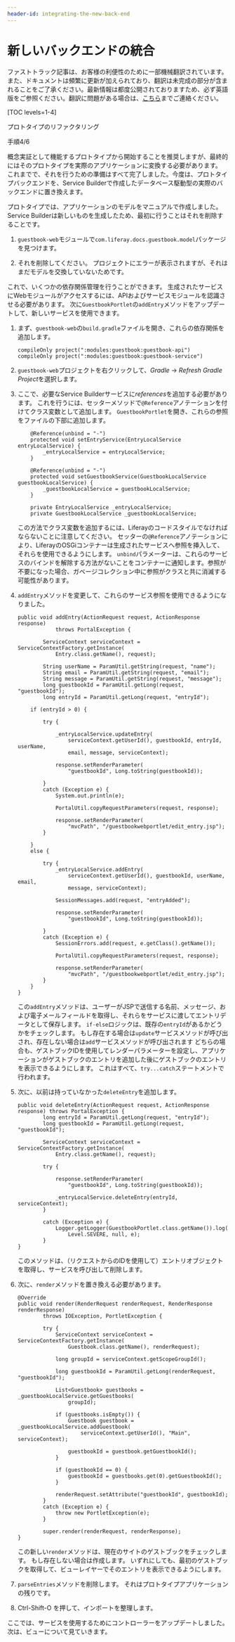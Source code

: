 ```yaml
---
header-id: integrating-the-new-back-end
---
```


# 新しいバックエンドの統合

<p class="alert alert-info"><span class="wysiwyg-color-blue120">ファストトラック記事は、お客様の利便性のために一部機械翻訳されています。また、ドキュメントは頻繁に更新が加えられており、翻訳は未完成の部分が含まれることをご了承ください。最新情報は都度公開されておりますため、必ず英語版をご参照ください。翻訳に問題がある場合は、<a href="mailto:support-content-jp@liferay.com">こちら</a>までご連絡ください。</span></p>

[TOC levels=1-4]

<div class="learn-path-step row">
    <p id="stepTitle">プロトタイプのリファクタリング</p><p>手順4/6</p>
</div>

概念実証として機能するプロトタイプから開始することを推奨しますが、最終的にはそのプロトタイプを実際のアプリケーションに変換する必要があります。 これまでで、それを行うための準備はすべて完了しました。今度は、プロトタイプバックエンドを、Service Builderで作成したデータベース駆動型の実際のバックエンドに置き換えます。

プロトタイプでは、アプリケーションのモデルをマニュアルで作成しました。 Service Builderは新しいものを生成したため、最初に行うことはそれを削除することです。

1.  `guestbook-web`モジュールで`com.liferay.docs.guestbook.model`パッケージを見つけます。

2.  それを削除してください。 プロジェクトにエラーが表示されますが、それはまだモデルを交換していないためです。

これで、いくつかの依存関係管理を行うことができます。 生成されたサービスにWebモジュールがアクセスするには、APIおよびサービスモジュールを認識させる必要があります。 次に`GuestbookPortlet`の`addEntry`メソッドをアップデートして、新しいサービスを使用できます。

1.  まず、`guestbook-web`の`build.gradle`ファイルを開き、これらの依存関係を追加します。
   
        compileOnly project(":modules:guestbook:guestbook-api")
        compileOnly project(":modules:guestbook:guestbook-service")

2.  `guestbook-web`プロジェクトを右クリックして、*Gradle* → *Refresh Gradle Project*を選択します。

3.  ここで、必要なService Builderサービスに*references*を追加する必要があります。 これを行うには、セッターメソッドで`@Reference`アノテーションを付けてクラス変数として追加します。 `GuestbookPortlet`を開き、これらの参照をファイルの下部に追加します。

    ``` 
        @Reference(unbind = "-")
        protected void setEntryService(EntryLocalService entryLocalService) {
            _entryLocalService = entryLocalService;
        }

        @Reference(unbind = "-")
        protected void setGuestbookService(GuestbookLocalService guestbookLocalService) {
            _guestbookLocalService = guestbookLocalService;
        }

        private EntryLocalService _entryLocalService;
        private GuestbookLocalService _guestbookLocalService;
    ```

    この方法でクラス変数を追加するには、Liferayのコードスタイルでなければならないことに注意してください。 セッターの`@Reference`アノテーションにより、LiferayのOSGiコンテナーは生成されたサービスへ参照を挿入して、それらを使用できるようにします。 `unbind`パラメーターは、これらのサービスのバインドを解除する方法がないことをコンテナーに通知します。参照が不要になった場合、ガベージコレクション中に参照がクラスと共に消滅する可能性があります。

4.  `addEntry`メソッドを変更して、これらのサービス参照を使用できるようになりました。
   
        public void addEntry(ActionRequest request, ActionResponse response)
                    throws PortalException {
       
                ServiceContext serviceContext = ServiceContextFactory.getInstance(
                    Entry.class.getName(), request);
       
                String userName = ParamUtil.getString(request, "name");
                String email = ParamUtil.getString(request, "email");
                String message = ParamUtil.getString(request, "message");
                long guestbookId = ParamUtil.getLong(request, "guestbookId");
                long entryId = ParamUtil.getLong(request, "entryId");
       
            if (entryId > 0) {
       
                try {
       
                    _entryLocalService.updateEntry(
                        serviceContext.getUserId(), guestbookId, entryId, userName,
                        email, message, serviceContext);
       
                    response.setRenderParameter(
                        "guestbookId", Long.toString(guestbookId));
       
                }
                catch (Exception e) {
                    System.out.println(e);
       
                    PortalUtil.copyRequestParameters(request, response);
       
                    response.setRenderParameter(
                        "mvcPath", "/guestbookwebportlet/edit_entry.jsp");
                }
       
            }
            else {
       
                try {
                    _entryLocalService.addEntry(
                        serviceContext.getUserId(), guestbookId, userName, email,
                        message, serviceContext);
       
                    SessionMessages.add(request, "entryAdded");
       
                    response.setRenderParameter(
                        "guestbookId", Long.toString(guestbookId));
       
                }
                catch (Exception e) {
                    SessionErrors.add(request, e.getClass().getName());
       
                    PortalUtil.copyRequestParameters(request, response);
       
                    response.setRenderParameter(
                        "mvcPath", "/guestbookwebportlet/edit_entry.jsp");
                }
            }
        }

    この`addEntry`メソッドは、ユーザーがJSPで送信する名前、メッセージ、および電子メールフィールドを取得し、それらをサービスに渡してエントリデータとして保存します。 `if-else`ロジックは、既存の`entryId`があるかどうかをチェックします。 もし存在する場合は`update`サービスメソッドが呼び出され、存在しない場合は`add`サービスメソッドが呼び出されます どちらの場合も、ゲストブックIDを使用してレンダーパラメーターを設定し、アプリケーションがゲストブックのエントリを追加した後にゲストブックのエントリを表示できるようにします。 これはすべて、`try...catch`ステートメントで行われます。

5.  次に、以前は持っていなかった`deleteEntry`を追加します。
   
        public void deleteEntry(ActionRequest request, ActionResponse response) throws PortalException {
                long entryId = ParamUtil.getLong(request, "entryId");
                long guestbookId = ParamUtil.getLong(request, "guestbookId");
       
                ServiceContext serviceContext = ServiceContextFactory.getInstance(
                    Entry.class.getName(), request);
       
                try {
       
                    response.setRenderParameter(
                        "guestbookId", Long.toString(guestbookId));
       
                    _entryLocalService.deleteEntry(entryId, serviceContext);
                }
       
                catch (Exception e) {
                    Logger.getLogger(GuestbookPortlet.class.getName()).log(
                        Level.SEVERE, null, e);
                }
        }

    このメソッドは、（リクエストからのIDを使用して）エントリオブジェクトを取得し、サービスを呼び出して削除します。

6.  次に、`render`メソッドを置き換える必要があります。
   
        @Override
        public void render(RenderRequest renderRequest, RenderResponse renderResponse)
                throws IOException, PortletException {
       
                try {
                    ServiceContext serviceContext = ServiceContextFactory.getInstance(
                        Guestbook.class.getName(), renderRequest);
       
                    long groupId = serviceContext.getScopeGroupId();
       
                    long guestbookId = ParamUtil.getLong(renderRequest, "guestbookId");
       
                    List<Guestbook> guestbooks = _guestbookLocalService.getGuestbooks(
                        groupId);
       
                    if (guestbooks.isEmpty()) {
                        Guestbook guestbook = _guestbookLocalService.addGuestbook(
                            serviceContext.getUserId(), "Main", serviceContext);
       
                        guestbookId = guestbook.getGuestbookId();
                    }
       
                    if (guestbookId == 0) {
                        guestbookId = guestbooks.get(0).getGuestbookId();
                    }
       
                    renderRequest.setAttribute("guestbookId", guestbookId);
                }
                catch (Exception e) {
                    throw new PortletException(e);
                }
       
                super.render(renderRequest, renderResponse);
        }

    この新しい`render`メソッドは、現在のサイトのゲストブックをチェックします。 もし存在しない場合は作成します。 いずれにしても、最初のゲストブックを取得して、ビューレイヤーでそのエントリを表示できるようにします。

7.  `parseEntries`メソッドを削除します。 それはプロトタイプアプリケーションの残りです。

8.  Ctrl-Shift-O を押して、インポートを整理します。

ここでは、サービスを使用するためにコントローラーをアップデートしました。 次は、ビューについて見ていきます。
